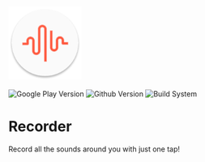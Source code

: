 ![Recorder icon](https://raw.githubusercontent.com/ZeevoX/Recorder/master/app/src/main/res/mipmap-xxhdpi/ic_launcher.png "Recorder icon")
<br><br>
![Google Play Version](https://img.shields.io/badge/Google%20Play-v0.1.0--nightly-brightgreen.svg "Google Play Version")
![Github Version](https://img.shields.io/badge/Github-v0.2.0--WIP-orange.svg "Github Version")
![Build System](https://img.shields.io/badge/Build%20System-Unknown-lightgrey.svg "Build System")
# Recorder
Record all the sounds around you with just one tap!
